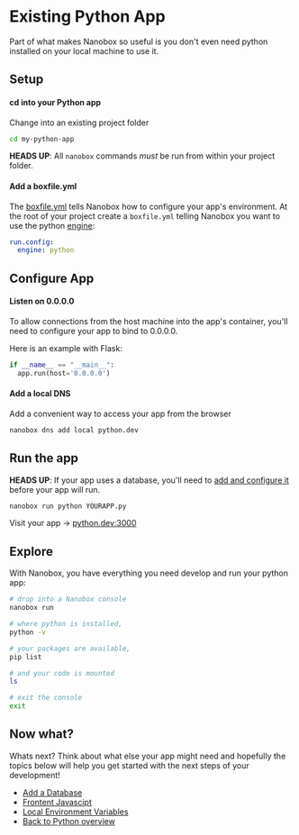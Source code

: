 # Existing Python App
Part of what makes Nanobox so useful is you don't even need python installed on your local machine to use it.

## Setup

#### cd into your Python app
Change into an existing project folder

```bash
cd my-python-app
```

**HEADS UP**: All `nanobox` commands *must* be run from within your project folder.

#### Add a boxfile.yml
The <a href="https://docs.nanobox.io/boxfile/" target="\_blank">boxfile.yml</a> tells Nanobox how to configure your app's environment. At the root of your project create a `boxfile.yml` telling Nanobox you want to use the python <a href="https://docs.nanobox.io/engines/" target="\_blank">engine</a>:

```yaml
run.config:
  engine: python
```

## Configure App

#### Listen on 0.0.0.0
To allow connections from the host machine into the app's container, you'll need to configure your app to bind to 0.0.0.0.

Here is an example with Flask:

```python
if __name__ == "__main__":
  app.run(host='0.0.0.0')
```

#### Add a local DNS
Add a convenient way to access your app from the browser

```bash
nanobox dns add local python.dev
```

## Run the app
**HEADS UP**: If your app uses a database, you'll need to [add and configure it](/python/generic/add-a-database) before your app will run.

```bash
nanobox run python YOURAPP.py
```

Visit your app -> [python.dev:3000](http://python.dev:3000)

## Explore
With Nanobox, you have everything you need develop and run your python app:

```bash
# drop into a Nanobox console
nanobox run

# where python is installed,
python -v

# your packages are available,
pip list

# and your code is mounted
ls

# exit the console
exit
```

## Now what?
Whats next? Think about what else your app might need and hopefully the topics below will help you get started with the next steps of your development!

* [Add a Database](/python/generic/add-a-database)
* [Frontent Javascipt](/python/generic/frontend-javascript)
* [Local Environment Variables](/python/generic/local-evars)
* [Back to Python overview](/python/generic)
